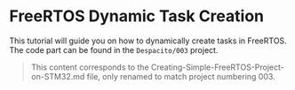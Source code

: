 # FreeRTOS Dynamic Task Creation

This tutorial will guide you on how to dynamically create tasks in FreeRTOS. The code part can be found in the `Despacito/003` project.

> This content corresponds to the Creating-Simple-FreeRTOS-Project-on-STM32.md file, only renamed to match project numbering 003. 
